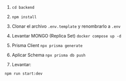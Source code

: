 1. ```cd backend```
2. ```npm install```
3. Clonar el archivo ```.env.template``` y renombrarlo a ```.env```
4. Levantar MONGO (Replica Set)  ```docker compose up -d```
5. Prisma Client ```npx prisma generate```
6. Aplicar Schema ```npx prisma db push```

6. Levantar: 
```
npm run start:dev